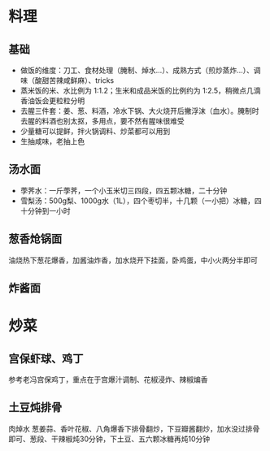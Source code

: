 # 料理

## 基础

- 做饭的维度：刀工、食材处理（腌制、焯水…）、成熟方式（煎炒蒸炸…）、调味（酸甜苦辣咸鲜麻）、tricks
- 蒸米饭的米、水比例为 1:1.2；生米和成品米饭的比例约为 1:2.5，稍微点几滴香油饭会更粒粒分明
- 去腥三件套：姜、葱、料酒，冷水下锅、大火烧开后撇浮沫（血水）。腌制时去腥的料酒也别太抠，多用点，要不然有腥味很难受
- 少量糖可以提鲜，拌火锅调料、炒菜都可以用到
- 生抽咸味，老抽上色

## 汤水面

- 荸荠水：一斤荸荠，一个小玉米切三四段，四五颗冰糖，二十分钟
- 雪梨汤：500g梨、1000g水（1L），四个枣切半，十几颗（一小把）冰糖，四十分钟到一小时

## 葱香炝锅面
油烧热下葱花爆香，加酱油炸香，加水烧开下挂面，卧鸡蛋，中小火两分半即可

## 炸酱面


# 炒菜
## 宫保虾球、鸡丁
参考老冯宫保鸡丁，重点在于宫爆汁调制、花椒浸炸、辣椒煸香

## 土豆炖排骨
肉焯水 葱姜蒜、香叶花椒、八角爆香下排骨翻炒，下豆瓣酱翻炒，加水没过排骨即可、葱段、干辣椒炖30分钟，下土豆、五六颗冰糖再炖10分钟
